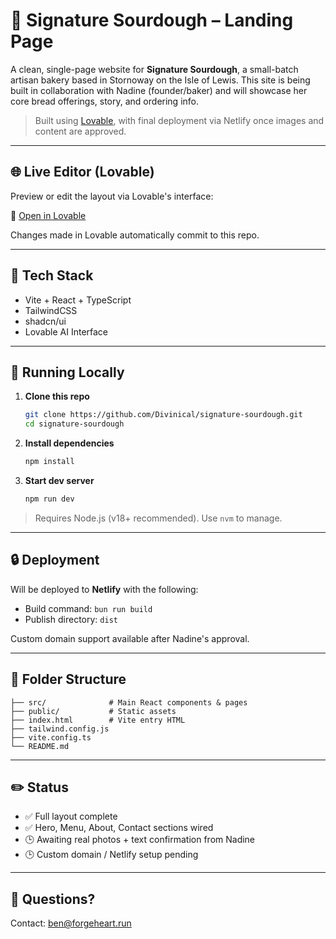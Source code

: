 # 🥖 Signature Sourdough – Landing Page

A clean, single-page website for **Signature Sourdough**, a small-batch artisan bakery based in Stornoway on the Isle of Lewis. This site is being built in collaboration with Nadine (founder/baker) and will showcase her core bread offerings, story, and ordering info.

> Built using [Lovable](https://lovable.dev), with final deployment via Netlify once images and content are approved.

---

## 🌐 Live Editor (Lovable)
Preview or edit the layout via Lovable's interface:

🔗 [Open in Lovable](https://lovable.dev/projects/4bcfe018-4e52-423f-a2ad-0e3685f3f09c)

Changes made in Lovable automatically commit to this repo.

---

## 🧱 Tech Stack

- Vite + React + TypeScript  
- TailwindCSS  
- shadcn/ui  
- Lovable AI Interface  

---

## 🚀 Running Locally

1. **Clone this repo**
   ```bash
   git clone https://github.com/Divinical/signature-sourdough.git
   cd signature-sourdough
   ```

2. **Install dependencies**
   ```bash
   npm install
   ```

3. **Start dev server**
   ```bash
   npm run dev
   ```

> Requires Node.js (v18+ recommended). Use `nvm` to manage.

---

## 🔒 Deployment

Will be deployed to **Netlify** with the following:

- Build command: `bun run build`  
- Publish directory: `dist`

Custom domain support available after Nadine's approval.

---

## 📂 Folder Structure

```
├── src/              # Main React components & pages
├── public/           # Static assets
├── index.html        # Vite entry HTML
├── tailwind.config.js
├── vite.config.ts
└── README.md
```

---

## ✏️ Status

- ✅ Full layout complete  
- ✅ Hero, Menu, About, Contact sections wired  
- 🕒 Awaiting real photos + text confirmation from Nadine  
- 🕒 Custom domain / Netlify setup pending  

---

## 📩 Questions?

Contact: [ben@forgeheart.run](mailto:ben@forgeheart.run)
